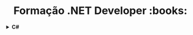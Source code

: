 <h1 align="center">Formação .NET Developer :books:</h1>

<details>
  <summary><strong>C#</strong></summary>
  <br />
  <div align="left">
  
<!-- Fundamentos .NET -->
<table border=1>
    <tr>
      <th colspan="4">Fundamentos .NET</th>
    </tr>
    <tr>
      <th colspan="4"></th>
    </tr>
    <tr>
      <th>Etapa</th>
      <th>Desafio</th>
      <th>Solução</th>
      <th>Status</th>
    </tr>
<tr>
  <td align="center">1</td>
  <td>Calculadora</td>
  <td><a href="https://github.com/hgcamp0s/bootcamp-dio/blob/main/01.%20Fundamentos%20.NET/1.%20Calculadora/resolucao.cs">Código</a>
  <td align="center">✅</td>
</tr>
<tr>
  <td align="center">2</td>
  <td>Construindo um Sistema para um Estacionamento com C#</td>
  <td><a href="https://github.com/hgcamp0s/bootcamp-dio/blob/main/01.%20Fundamentos%20.NET/2.%20Construindo%20um%20Sistema%20para%20um%20Estacionamento%20com%20C%23/resolucao.cs">Código</a>
  <td align="center">✅</td>
</tr>
</table>
<!-- Fundamentos .NET end -->

<table border=1>
  <tr>
    <th colspan="4">Desafios Básicos com C#</th>
  </tr>
  <tr>
    <th colspan="4"></th>
  </tr>
  <tr>
    <th>Etapa</th>
    <th>Desafio</th>
    <th>Solução</th>
    <th>Status</th>
  </tr>
  <tr>
    <td align="center">1</td>
    <td>Multiplicação Simples</td>
    <td><a href="https://github.com/hgcamp0s/bootcamp-dio/blob/main/01.%20Fundamentos%20.NET/3.%20Desafios%20B%C3%A1sicos%20de%20C%23/1%20-%20Multiplica%C3%A7%C3%A3o%20Simples/resolucao.cs">Código</a></td>
  </tr>
    <tr>
    <td align="center">2</td>
    <td>Pink e Cérebro</td>
    <td><a href="https://github.com/hgcamp0s/bootcamp-dio/blob/main/01.%20Fundamentos%20.NET/3.%20Desafios%20B%C3%A1sicos%20de%20C%23/2%20-%20Pink%20e%20C%C3%A9rebro/resolucao.cs">Código</a></td>
  </tr>
    <tr>
    <td align="center">3</td>
    <td>Esfera</td>
    <td><a href="https://github.com/hgcamp0s/bootcamp-dio/blob/main/01.%20Fundamentos%20.NET/3.%20Desafios%20B%C3%A1sicos%20de%20C%23/3%20-%20Esfera/resolucao.cs">Código</a></td>
  </tr>
</table>


</div>
</details>
